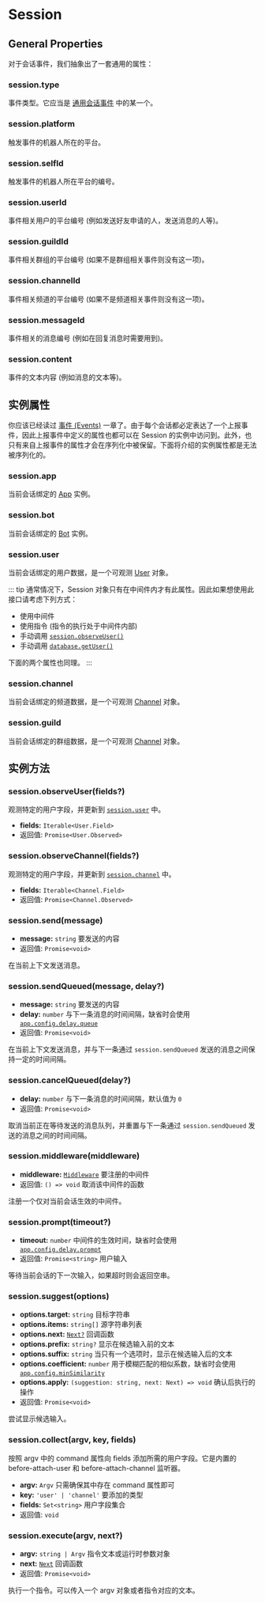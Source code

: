 # Session

## General Properties

对于会话事件，我们抽象出了一套通用的属性：

### session.type

事件类型。它应当是 [通用会话事件](./events.md#通用会话事件) 中的某一个。

### session.platform

触发事件的机器人所在的平台。

### session.selfId

触发事件的机器人所在平台的编号。

### session.userId

事件相关用户的平台编号 (例如发送好友申请的人，发送消息的人等)。

### session.guildId

事件相关群组的平台编号 (如果不是群组相关事件则没有这一项)。

### session.channelId

事件相关频道的平台编号 (如果不是频道相关事件则没有这一项)。

### session.messageId

事件相关的消息编号 (例如在回复消息时需要用到)。

### session.content

事件的文本内容 (例如消息的文本等)。

## 实例属性

你应该已经读过 [事件 (Events)](./events.md) 一章了。由于每个会话都必定表达了一个上报事件，因此上报事件中定义的属性也都可以在 Session 的实例中访问到。此外，也只有来自上报事件的属性才会在序列化中被保留。下面将介绍的实例属性都是无法被序列化的。

### session.app

当前会话绑定的 [App](./app.md) 实例。

### session.bot

当前会话绑定的 [Bot](./bot.md) 实例。

### session.user

当前会话绑定的用户数据，是一个可观测 [User](./database.md#user) 对象。

::: tip
通常情况下，Session 对象只有在中间件内才有此属性。因此如果想使用此接口请考虑下列方式：

- 使用中间件
- 使用指令 (指令的执行处于中间件内部)
- 手动调用 [`session.observeUser()`](#session-observeuser-fields)
- 手动调用 [`database.getUser()`](../database/built-in.md#database-getuser-platform-id-modifier)

下面的两个属性也同理。
:::

### session.channel

当前会话绑定的频道数据，是一个可观测 [Channel](./database.md#channel) 对象。

### session.guild

当前会话绑定的群组数据，是一个可观测 [Channel](./database.md#channel) 对象。

## 实例方法

### session.observeUser(fields?)

观测特定的用户字段，并更新到 [`session.user`](#session-user) 中。

- **fields:** `Iterable<User.Field>`
- 返回值: `Promise<User.Observed>`

### session.observeChannel(fields?)

观测特定的用户字段，并更新到 [`session.channel`](#session-channel) 中。

- **fields:** `Iterable<Channel.Field>`
- 返回值: `Promise<Channel.Observed>`

### session.send(message)

- **message:** `string` 要发送的内容
- 返回值: `Promise<void>`

在当前上下文发送消息。

### session.sendQueued(message, delay?)

- **message:** `string` 要发送的内容
- **delay:** `number` 与下一条消息的时间间隔，缺省时会使用 [`app.config.delay.queue`](./app.md#options-delay)
- 返回值: `Promise<void>`

在当前上下文发送消息，并与下一条通过 `session.sendQueued` 发送的消息之间保持一定的时间间隔。

### session.cancelQueued(delay?)

- **delay:** `number` 与下一条消息的时间间隔，默认值为 `0`
- 返回值: `Promise<void>`

取消当前正在等待发送的消息队列，并重置与下一条通过 `session.sendQueued` 发送的消息之间的时间间隔。

### session.middleware(middleware)

- **middleware:** [`Middleware`](../../guide/message.md#中间件) 要注册的中间件
- 返回值: `() => void` 取消该中间件的函数

注册一个仅对当前会话生效的中间件。

### session.prompt(timeout?) <Badge text="beta" type="warning"/>

- **timeout:** `number` 中间件的生效时间，缺省时会使用 [`app.config.delay.prompt`](./app.md#options-delay)
- 返回值: `Promise<string>` 用户输入

等待当前会话的下一次输入，如果超时则会返回空串。

### session.suggest(options)

- **options.target:** `string` 目标字符串
- **options.items:** `string[]` 源字符串列表
- **options.next:** [`Next?`](../../guide/message.md#使用中间件) 回调函数
- **options.prefix:** `string?` 显示在候选输入前的文本
- **options.suffix:** `string` 当只有一个选项时，显示在候选输入后的文本
- **options.coefficient:** `number` 用于模糊匹配的相似系数，缺省时会使用 [`app.config.minSimilarity`](./app.md#options-minsimilarity)
- **options.apply:** `(suggestion: string, next: Next) => void` 确认后执行的操作
- 返回值: `Promise<void>`

尝试显示候选输入。

### session.collect(argv, key, fields)

按照 argv 中的 command 属性向 fields 添加所需的用户字段。它是内置的 before-attach-user 和 before-attach-channel 监听器。

- **argv:** `Argv` 只需确保其中存在 command 属性即可
- **key:** `'user' | 'channel'` 要添加的类型
- **fields:** `Set<string>` 用户字段集合
- 返回值: `void`

### session.execute(argv, next?)

- **argv:** `string | Argv` 指令文本或运行时参数对象
- **next:** [`Next`](../../guide/message.md#使用中间件) 回调函数
- 返回值: `Promise<void>`

执行一个指令。可以传入一个 argv 对象或者指令对应的文本。
